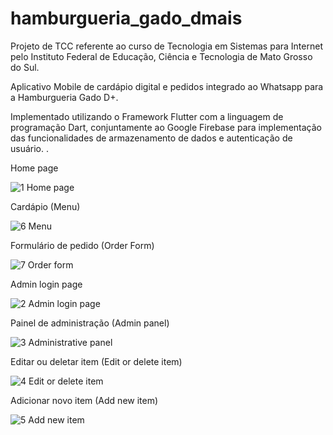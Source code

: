 # hamburgueria_gado_dmais

Projeto de TCC referente ao curso de Tecnologia em Sistemas para Internet pelo Instituto Federal de Educação, Ciência e Tecnologia de Mato Grosso do Sul.

Aplicativo Mobile de cardápio digital e pedidos integrado ao Whatsapp para a Hamburgueria Gado D+. 

Implementado utilizando o Framework Flutter com a linguagem de programação Dart, conjuntamente ao Google Firebase para implementação das funcionalidades de armazenamento de dados e autenticação de usuário.
.

Home page

![1 Home page](https://user-images.githubusercontent.com/51370443/116087931-5b672880-a66f-11eb-9ff7-defa1cc924b9.jpeg)

Cardápio (Menu)

![6 Menu](https://user-images.githubusercontent.com/51370443/116088121-91a4a800-a66f-11eb-9bed-126306fff20d.jpeg)

Formulário de pedido (Order Form)

![7 Order form](https://user-images.githubusercontent.com/51370443/116088131-936e6b80-a66f-11eb-9aa8-43821980d08f.jpeg)

Admin login page

![2 Admin login page](https://user-images.githubusercontent.com/51370443/116087996-6cb03500-a66f-11eb-9aa7-5cd68a514b8b.jpeg)

Painel de administração (Admin panel)

![3 Administrative panel](https://user-images.githubusercontent.com/51370443/116088070-83ef2280-a66f-11eb-8313-5c7b58694b25.jpeg)

Editar ou deletar item (Edit or delete item)

![4 Edit or delete item](https://user-images.githubusercontent.com/51370443/116088081-8782a980-a66f-11eb-9f63-9adb7689469b.jpeg)

Adicionar novo item (Add new item)

![5 Add new item](https://user-images.githubusercontent.com/51370443/116088102-8d788a80-a66f-11eb-93ff-4e5e8861b9f4.jpeg)





